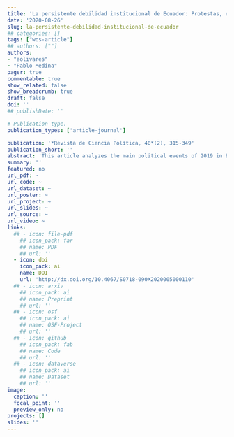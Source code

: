 ```yaml
---
title: 'La persistente debilidad institucional de Ecuador: Protestas, elecciones y divisiones políticas durante el 2019'
date: '2020-08-26'
slug: la-persistente-debilidad-institucional-de-ecuador
## categories: []
tags: ["wos-article"]
## authors: [""]
authors:
- "aolivares"
- "Pablo Medina"
pager: true
commentable: true
show_related: false
show_breadcrumb: true
draft: false
doi: ''
## publishDate: ''

# Publication type.
publication_types: ['article-journal']

publication: '*Revista de Ciencia Política, 40*(2), 315-349'
publication_short: ''
abstract: 'This article analyzes the main political events of 2019 in Ecuador. By examining the style of government, economic conditions, relations between the executive and the legislature, it is argued that the institutional framework is extremely dependent on the president’s leadership style and the economic context, particularly on oil prices. Contrary to what was expected, the validity for more than ten years of the constitution has not strengthened institutions, the October protests and the risks of rupture of the institutional framework demonstrate this. This case, which serves as an example to understand the effects of presidential weakness on governance, allows us to see the influence of the economic and political context on the strength of institutions and, ultimately, on democracy in the Latin American region.'
summary: ''
featured: no
url_pdf: ~
url_code: ~
url_dataset: ~
url_poster: ~
url_project: ~
url_slides: ~
url_source: ~
url_video: ~
links:
  ## - icon: file-pdf
    ## icon_pack: far
    ## name: PDF
    ## url: ''
  - icon: doi
    icon_pack: ai
    name: DOI
    url: 'http://dx.doi.org/10.4067/S0718-090X2020005000110'
  ## - icon: arxiv
    ## icon_pack: ai
    ## name: Preprint
    ## url: ''
  ## - icon: osf
    ## icon_pack: ai
    ## name: OSF-Project
    ## url: ''
  ## - icon: github
    ## icon_pack: fab
    ## name: Code
    ## url: ''
  ## - icon: dataverse
    ## icon_pack: ai
    ## name: Dataset
    ## url: ''
image:
  caption: ''
  focal_point: ''
  preview_only: no
projects: []
slides: ''
---
```

